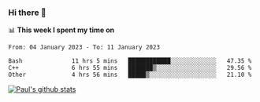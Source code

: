 ### Hi there 👋

📊 **This week I spent my time on**
<!--START_SECTION:waka-->

```text
From: 04 January 2023 - To: 11 January 2023

Bash              11 hrs 5 mins   ████████████░░░░░░░░░░░░░   47.35 %
C++               6 hrs 55 mins   ███████▒░░░░░░░░░░░░░░░░░   29.56 %
Other             4 hrs 56 mins   █████▒░░░░░░░░░░░░░░░░░░░   21.10 %
```

<!--END_SECTION:waka-->


[![Paul's github stats](https://github-readme-stats.vercel.app/api?username=mickeyouyou&theme=dracula&show_icons=true)](https://github.com/anuraghazra/github-readme-stats)
